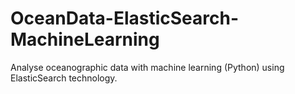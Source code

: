 # OceanData-ElasticSearch-MachineLearning
Analyse oceanographic data with machine learning (Python) using ElasticSearch technology.
